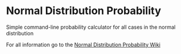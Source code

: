 # Normal Distribution Probability
Simple command-line probability calculator for all cases in the normal distribution

For all information go to the [Normal Distribution Probability Wiki](https://github.com/MiguelSanchezP/NormalDistributionProbability/wiki)
